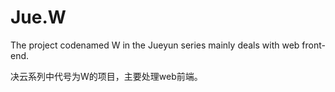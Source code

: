 # Jue.W

The project codenamed W in the Jueyun series mainly deals with web front-end.

决云系列中代号为W的项目，主要处理web前端。
